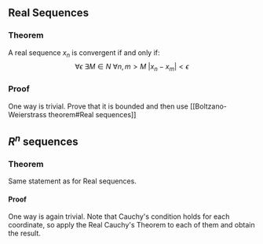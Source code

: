 ## Real Sequences
### Theorem
A real sequence $x_n$ is convergent if and only if:
$$\forall\epsilon\ \exists M\in N\ \forall n,m>M\ |x_n-x_m|<\epsilon$$
### Proof
One way is trivial.
Prove that it is bounded and then use [[Boltzano-Weierstrass theorem#Real sequences]]

## $R^n$ sequences
### Theorem
Same statement as for Real sequences.
#### Proof
One way is again trivial.
Note that Cauchy's condition holds for each coordinate, so apply the Real Cauchy's Theorem to each of them and obtain the result.